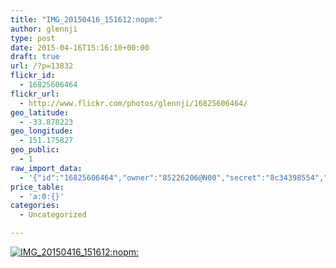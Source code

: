 ```yaml
---
title: "IMG_20150416_151612:nopm:"
author: glennji
type: post
date: 2015-04-16T15:16:10+00:00
draft: true
url: /?p=13832
flickr_id:
  - 16825606464
flickr_url:
  - http://www.flickr.com/photos/glennji/16825606464/
geo_latitude:
  - -33.878223
geo_longitude:
  - 151.175827
geo_public:
  - 1
raw_import_data:
  - '{"id":"16825606464","owner":"85226206@N00","secret":"8c34398554","server":"8872","farm":9,"title":"IMG_20150416_151612:nopm:","ispublic":0,"isfriend":0,"isfamily":0,"description":{"_content":""},"dateupload":"1431161962","lastupdate":"1431161974","datetaken":"2015-04-16 15:16:10","datetakengranularity":"0","datetakenunknown":"0","ownername":"glennji","tags":"","machine_tags":"","originalsecret":"6e858b4127","originalformat":"jpg","latitude":"-33.878223","longitude":"151.175827","accuracy":"16","context":0,"place_id":"qRcYmO1QUrMZuclZ","woeid":"1094076","geo_is_family":0,"geo_is_friend":0,"geo_is_contact":0,"geo_is_public":0,"media":"photo","media_status":"ready","url_o":"https://farm9.staticflickr.com/8872/16825606464_6e858b4127_o.jpg","height_o":"4208","width_o":"3120"}'
price_table:
  - 'a:0:{}'
categories:
  - Uncategorized

---
```

<p class="flickr-image">
  <a href="http://www.flickr.com/photos/glennji/16825606464/" class="flickr-link"><img src="http://i0.wp.com/glennji.com/wp-content/uploads/2015/04/16825606464_6e858b4127_o.jpg?fit=1024%2C1024" width="" height="" alt="IMG_20150416_151612:nopm:" class="keyring-img" /></a>
</p>
